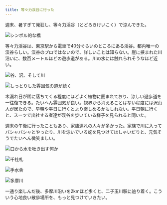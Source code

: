 ```yaml
---
title: 等々力渓谷に行った
---
```

週末、暑すぎて発狂し、等々力渓谷（とどろきけいこく）で涼んできた。

![](https://lh4.googleusercontent.com/wTDD46o2JB3MfslB1KMm5LXHyWSsg9jUFmDCxTo4MsycngWF2jnOms7ywUnJJRlw8PIDvzTHL7-SOOl_uCyMlTry01o2uQxICNtFzSNIEUEnAo9ScRdRpV3qJvfTILn99fP4rp-mzL54LsfVMw_OX5oHh03jLk56bxyDhmPvUFs2R0rna2yQ0LLqVM_4qQ "シンボル的な橋")

等々力渓谷は、東京駅から電車で40分ぐらいのところにある渓谷。都内唯一の渓谷らしい。渓谷のプロではないので、詳しいことは知らない。崖に挟まれた川沿いに、数百メートルほどの遊歩道がある。川の水には触れられそうなほど近い。

![](https://lh3.googleusercontent.com/q7CGnnUtjdU3EQuLrX4Ip2tkw_8WGfImO0FyjvmxylmFrcdUZCGC1s5t4FQTsLOa8-kRgTZZ5xNIlsJO8Luxdagolw62WOKHekFdUNFaZSl5SaNlgBf39ZzG0UXtpFMod1DONUrD91LUlokOfTDrx19BK9E9HkEisKkJOXZjPI1PfpxUX-VWxe-XEjetNg "谷、沢、そして川")

![](https://lh3.googleusercontent.com/fSQ0cnDGWJdO_Om7x1TXZ2XDTOWQbdhakI7jloMrjo6eLscc2TdqLLdtcFdWcEGKw4ol689Wljq0ZH-WJSnjaTzoRRIfI89nIScP0cHQtxfS2AQYq06SCDo4Y9PgyjIR1NMp6H-qcND5_dBp-22XFGlB3vcx-DNJhGkG4b3GjHEboYKtxdtiXAAk-oTvsQ "しっとりした雰囲気の道が続く")

木漏れ日が稀に落ちてくる程度にほどよく植物に囲まれており、涼しい遊歩道を一往復できる。たいへん雰囲気が良い。視界から消えることはない程度には沢山人が居たので、早朝や平日に行くとより楽しめるかもしれない。平日朝に行くと、スーツで出社する者達が渓谷を歩いている様子を見られると聞いた。

週末の午後に行ったこともあり、家族連れの人々が多かった。家族で川に入ってバシャバシャとやったり、川を泳いでいる蛇を見つけてはしゃいだりと、元気そうでたいへん微笑ましい。

![](https://lh6.googleusercontent.com/xeEK1nkDHJd8S5l2BXm0wFma1lHGEpYFLJPjEePv1riE2OXkWUtrBVAaHc5K8OAJfwHNGMiYF6oYYuqerxJhy7_ZxKmSj9HJ-xC_5hkjIBVOUmbeW37qphnOd-lCdkXgva18imanp6D_AFqaBUWShCnJB_scF-w7eL30WK7ZyV2iivz0d1SJ6oMjaaf4XA "口から水を吐き出す何か")

![](https://lh6.googleusercontent.com/2M6F-GIj98JktCqj1Bg1BR-4V9ZBv8vKY7WyhAdY2HH-uaWJS3_aINnm6oFlQcowTRc7HaGz0uAKQcoLGiXh7oREAgrFnkjm14buVDKwh0gdUTtfCu_-G1QWrEW2kIVqaKIwc9an56fTCzzADH3KoeVXVnDYhzv4jFqP4GAwVSZft_Y01-3p72_EG0SdIg "千社札")

![](https://lh4.googleusercontent.com/kjqY5PuKkD9H-dfLx9w50ciH0t2vtdGYeuty0pF4QGdOzBjZBfPPH4ZG_aiDM4iYTqFQiphIrGURCP4TPY0uawcYCnmf46kil7HtFi98xvde5kWiPSRkJk-kK8V9R7SnuAImt_xBBpIEtZbppssbZQooKLF8Hvbva_QXFWKedfJogevsBKFqHP5IjFCfFQ "手水舎")

![](https://lh5.googleusercontent.com/Ggs0wcF1hx2w3u300ky3br2M1i8WVlGfsb830NyQBNFRHHOuzQjEYVUbIr7yhD8iERLUhUdFVCjFWXT4Y9m0i2CkbnbFuQRRu4LlZh_C2Jl1lCOQHI9DOBHwhthE95ycQUhDOhKyNwSrP8_rEtvMd2zzCYtprkDUvJegd_CHXDKPZpyHA7SfYQUuniHX5A "多摩川")

一通り楽しんだ後、多摩川沿いを2kmほど歩くと、二子玉川駅に辿り着く。こういう心地良い散歩場所を、もっと見つけていきたい。
